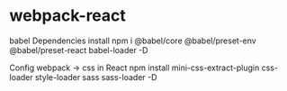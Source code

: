 # webpack-react

babel Dependencies install
npm i @babel/core @babel/preset-env @babel/preset-react babel-loader -D

Config webpack -> css in React
npm install mini-css-extract-plugin css-loader style-loader sass sass-loader -D